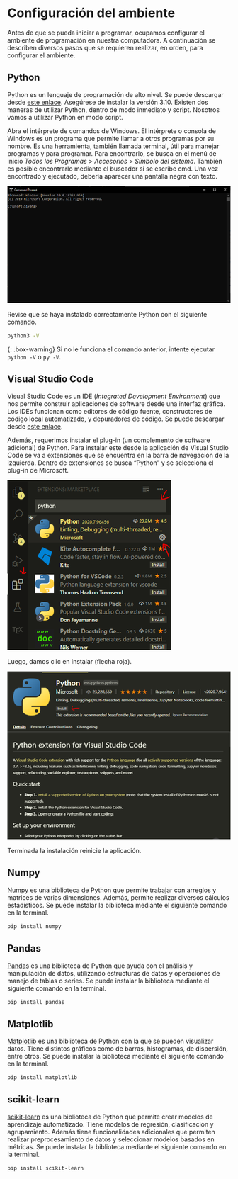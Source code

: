 # Configuración del ambiente

Antes de que se pueda iniciar a programar, ocupamos configurar el ambiente de programación en nuestra computadora. A continuación se describen diversos pasos que se requieren realizar, en orden, para configurar el ambiente.

## Python

Python es un lenguaje de programación de alto nivel. Se puede descargar desde [este enlace](https://www.python.org/). Asegúrese de instalar la versión 3.10. Existen dos maneras de utilizar Python, dentro de modo inmediato y script. Nosotros vamos a utilizar Python en modo script.

Abra el intérprete de comandos de Windows. El intérprete o consola de Windows es un programa que permite llamar a otros programas por su nombre. Es una herramienta, también llamada terminal, útil para manejar programas y para programar. Para encontrarlo, se busca en el menú de inicio *Todos los Programas* > *Accesorios* >
*Símbolo del sistema*. También es posible encontrarlo mediante el buscador si se escribe cmd. Una vez encontrado y ejecutado, debería aparecer una pantalla negra con texto.

![Mercado Python](imgs/WindowsTerminal.PNG)

Revise que se haya instalado correctamente Python con el siguiente comando.

```bash
python3 -V
```

{: .box-warning}  Si no le funciona el comando anterior, intente ejecutar `python -V` o `py -V`.

## Visual Studio Code

Visual Studio Code es un IDE (*Integrated Development Environment*) que nos permite construir aplicaciones de software desde una interfaz gráfica. Los IDEs funcionan como editores de código fuente, constructores de código local automatizado, y depuradores de código. Se puede descargar desde [este enlace](https://code.visualstudio.com/).

Además, requerimos instalar el plug-in (un complemento de software adicional) de Python. Para instalar este desde la aplicación de Visual Studio Code se va a extensiones que se encuentra en la barra de navegación de la izquierda. Dentro de extensiones se busca “Python” y se selecciona el plug-in de Microsoft.

![Mercado Python](imgs/MarketplacePython.PNG)

Luego, damos clic en instalar (flecha roja).

![Plugin Python](imgs/PythonPlugin.PNG)

Terminada la instalación reinicie la aplicación.

## Numpy

[Numpy](https://numpy.org/) es una biblioteca de Python que permite trabajar con arreglos y matrices de varias dimensiones. Además, permite realizar diversos cálculos estadísticos.
Se puede instalar la biblioteca mediante el siguiente comando en la terminal.

```bash
pip install numpy
```

## Pandas

[Pandas](https://pandas.pydata.org/) es una biblioteca de Python que ayuda con el análisis y manipulación de datos, utilizando estructuras de datos y operaciones de manejo de tablas o series.
Se puede instalar la biblioteca mediante el siguiente comando en la terminal.

```bash
pip install pandas
```

## Matplotlib

[Matplotlib](https://matplotlib.org/) es una biblioteca de Python con la que se pueden visualizar datos. Tiene distintos gráficos como de barras, histogramas, de dispersión, entre otros. Se puede instalar la biblioteca mediante el siguiente comando en la terminal.

```bash
pip install matplotlib
```

## scikit-learn

[scikit-learn](https://scikit-learn.org/stable/) es una biblioteca de Python que permite crear modelos de aprendizaje automatizado. Tiene modelos de regresión, clasificación y agrupamiento. Además tiene funcionalidades adicionales que permiten realizar preprocesamiento de datos y seleccionar modelos basados en métricas.
Se puede instalar la biblioteca mediante el siguiente comando en la terminal.

```bash
pip install scikit-learn
```

